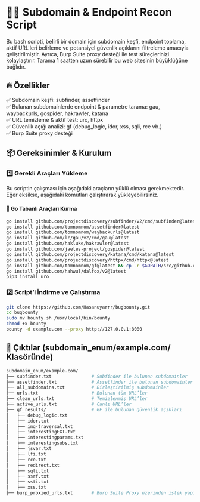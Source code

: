 
# 🕵️‍♂️ Subdomain & Endpoint Recon Script
Bu bash scripti, belirli bir domain için subdomain keşfi, endpoint toplama, aktif URL'leri belirleme ve potansiyel güvenlik açıklarını filtreleme amacıyla geliştirilmiştir. Ayrıca, Burp Suite proxy desteği ile test süreçlerinizi kolaylaştırır.
Tarama 1 saatten uzun sürebilir bu web sitesinin büyüklüğüne bağlıdır.

## 🔥 Özellikler
✅ Subdomain keşfi: subfinder, assetfinder  
✅ Bulunan subdomainlerde endpoint & parametre tarama: gau, waybackurls, gospider, hakrawler, katana  
✅ URL temizleme & aktif test: uro, httpx  
✅ Güvenlik açığı analizi: gf (debug_logic, idor, xss, sqli, rce vb.)  
✅ Burp Suite proxy desteği  

## 📦 Gereksinimler & Kurulum

### 1️⃣ Gerekli Araçları Yükleme
Bu scriptin çalışması için aşağıdaki araçların yüklü olması gerekmektedir. Eğer eksikse, aşağıdaki komutları çalıştırarak yükleyebilirsiniz.

#### 🔹 Go Tabanlı Araçları Kurma
```bash
go install github.com/projectdiscovery/subfinder/v2/cmd/subfinder@latest
go install github.com/tomnomnom/assetfinder@latest
go install github.com/tomnomnom/waybackurls@latest
go install github.com/lc/gau/v2/cmd/gau@latest
go install github.com/hakluke/hakrawler@latest
go install github.com/jaeles-project/gospider@latest
go install github.com/projectdiscovery/katana/cmd/katana@latest
go install github.com/projectdiscovery/httpx/cmd/httpx@latest
go install github.com/tomnomnom/gf@latest && cp -r $GOPATH/src/github.com/tomnomnom/gf/examples ~/.gf
go install github.com/hahwul/dalfox/v2@latest
pip3 install uro
```

### 2️⃣ Script’i İndirme ve Çalıştırma
```bash
git clone https://github.com/Hasanuyarrr/bugbounty.git
cd bugbounty
sudo mv bounty.sh /usr/local/bin/bounty
chmod +x bounty
bounty -d example.com --proxy http://127.0.0.1:8080
```


## 📂 Çıktılar (subdomain_enum/example.com/ Klasöründe)
```bash
subdomain_enum/example.com/
├── subfinder.txt               # Subfinder ile bulunan subdomainler
├── assetfinder.txt             # Assetfinder ile bulunan subdomainler
├── all_subdomains.txt          # Birleştirilmiş subdomainler
├── urls.txt                    # Bulunan tüm URL’ler
├── clean_urls.txt              # Temizlenmiş URL’ler
├── active_urls.txt             # Canlı URL’ler
├── gf_results/                 # GF ile bulunan güvenlik açıkları
│   ├── debug_logic.txt
│   ├── idor.txt
│   ├── img-traversal.txt
│   ├── interestingEXT.txt
│   ├── interestingparams.txt
│   ├── interestingsubs.txt
│   ├── jsvar.txt
│   ├── lfi.txt
│   ├── rce.txt
│   ├── redirect.txt
│   ├── sqli.txt
│   ├── ssrf.txt
│   ├── ssti.txt
│   ├── xss.txt
├── burp_proxied_urls.txt       # Burp Suite Proxy üzerinden istek yapılan URL'ler



